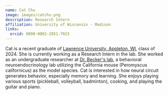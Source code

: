 ```yaml
---
name: Cat Chu
image: images/catchu.png
description: Research Intern
affiliation: University of Wisconsin - Madison
links:
  orcid: 0000-0002-2851-7023
--- 
```

Cat is a recent graduate of [Lawrence University, Appleton, WI](https://www.lawrence.edu/), class of 2024. She is currently working as a Research Intern in the lab. She worked as an undergraduate researcher at [Dr. Becker's lab](https://beckerneurolab.wixsite.com/research), a behavioral neuroendocrinology lab utilizing the California mouse (Peromyscus californicus) as the model species. Cat is interested in how neural circuit generates behavior, especially memory and learning. She enjoys playing various sports (pickleball, volleyball, badminton), cooking, and playing the guitar and piano.
